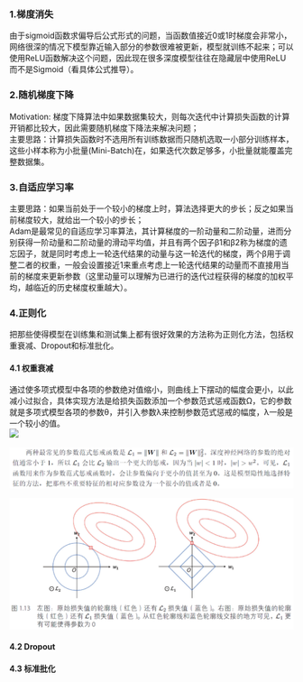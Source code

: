 ### 1.梯度消失
由于sigmoid函数求偏导后公式形式的问题，当函数值接近0或1时梯度会非常小，网络很深的情况下模型靠近输入部分的参数很难被更新，模型就训练不起来；可以使用ReLU函数解决这个问题，因此现在很多深度模型往往在隐藏层中使用ReLU而不是Sigmoid（看具体公式推导）。
### 2.随机梯度下降
Motivation: 梯度下降算法中如果数据集较大，则每次迭代中计算损失函数的计算开销都比较大，因此需要随机梯度下降法来解决问题；  
主要思路：计算损失函数时不选用所有训练数据而只随机选取一小部分训练样本，这些小样本称为小批量(Mini-Batch)在，如果迭代次数足够多，小批量就能覆盖完整数据集。
### 3.自适应学习率
主要思路：如果当前处于一个较小的梯度上时，算法选择更大的步长；反之如果当前梯度较大，就给出一个较小的步长；  
Adam是最常见的自适应学习率算法，其计算梯度的一阶动量和二阶动量，进而分别获得一阶动量和二阶动量的滑动平均值，并且有两个因子β1和β2称为梯度的遗忘因子，就是同时考虑上一轮迭代结果的动量与这一轮迭代的梯度，两个β用于调整二者的权重，一般会设置接近1来重点考虑上一轮迭代结果的动量而不直接用当前的梯度来更新参数（这里动量可以理解为已进行的迭代过程获得的梯度的加权平均，越临近的历史梯度权重越大）。
### 4.正则化
把那些使得模型在训练集和测试集上都有很好效果的方法称为正则化方法，包括权重衰减、Dropout和标准批化。
#### 4.1 权重衰减
通过使多项式模型中各项的参数绝对值缩小，则曲线上下摆动的幅度会更小，以此减小过拟合，具体实现方法是给损失函数添加一个参数范式惩戒函数Ω，它的参数就是多项式模型各项的参数θ，并引入参数λ来控制参数范式惩戒的幅度，λ一般是一个较小的值。  
![](https://latex.codecogs.com/svg.image?L_{total}=L(y,\widehat{y})&plus;\lambda&space;\Omega&space;(\Theta&space;))

![](https://github.com/DominoWantToStudy/Interview/blob/master/pic/%E5%8F%82%E6%95%B0%E8%8C%83%E5%BC%8F%E6%83%A9%E6%88%92%E5%87%BD%E6%95%B01.PNG)

![](https://github.com/DominoWantToStudy/Interview/blob/master/pic/%E5%8F%82%E6%95%B0%E8%8C%83%E5%BC%8F%E6%83%A9%E6%88%92%E5%87%BD%E6%95%B02.PNG)
#### 4.2 Dropout

#### 4.3 标准批化
